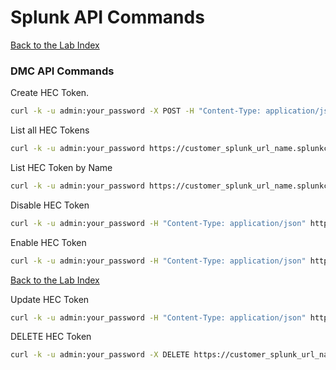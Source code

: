 # Splunk API Commands
  
[Back to the Lab Index](../README.md#get-shirt-hot-with-splunk)
  
### DMC API Commands
  
Create HEC Token. 
```bash
curl -k -u admin:your_password -X POST -H "Content-Type: application/json" https://sh-i-023ea2e672f8a5a78.csms-oslbm8-42720.stg.splunkcloud.com:8089/services/dmc/config/inputs/__indexers/http -d '{"name":"SDREST1", "description":"token created via REST", "index":"main", "sourcetype":"json_no_timestamp"}' 
```
  
List all HEC Tokens
```bash
curl -k -u admin:your_password https://customer_splunk_url_name.splunkcloud.com:8089/services/dmc/config/inputs/__indexers/http
```
  
List HEC Token by Name
```bash
curl -k -u admin:your_password https://customer_splunk_url_name.splunkcloud.com:8089/services/dmc/config/inputs/__indexers/http/SDREST1
```
  
Disable HEC Token
```bash
curl -k -u admin:your_password -H "Content-Type: application/json" https://customer_splunk_url_name.splunkcloud.com:8089/services/dmc/config/inputs/__indexers/http/SDREST1 -d '{"disabled":"true"}'
```
  
Enable HEC Token
```bash
curl -k -u admin:your_password -H "Content-Type: application/json" https://customer_splunk_url_name.splunkcloud.com:8089/services/dmc/config/inputs/__indexers/http/SDREST1 -d '{"disabled":"false"}'
```
  
[Back to the Lab Index](../README.md#get-shirt-hot-with-splunk)
  
Update HEC Token
```bash
curl -k -u admin:your_password -H "Content-Type: application/json" https://customer_splunk_url_name.splunkcloud.com:8089/services/dmc/config/inputs/__indexers/http/SDREST1 -d '{"description":"Updated Description"}'
```
  
DELETE HEC Token
```bash
curl -k -u admin:your_password -X DELETE https://customer_splunk_url_name.splunkcloud.com:8089/services/dmc/config/inputs/__indexers/http/SDREST1
```
  
